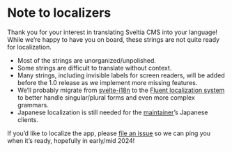 # Note to localizers

Thank you for your interest in translating Sveltia CMS into your language! While we’re happy to have you on board, these strings are not quite ready for localization.

- Most of the strings are unorganized/unpolished.
- Some strings are difficult to translate without context.
- Many strings, including invisible labels for screen readers, will be added before the 1.0 release as we implement more missing features.
- We’ll probably migrate from [svelte-i18n](https://github.com/kaisermann/svelte-i18n) to the [Fluent localization system](https://projectfluent.org/) to better handle singular/plural forms and even more complex grammars.
- Japanese localization is still needed for the [maintainer](https://github.com/kyoshino)’s Japanese clients.

If you’d like to localize the app, please [file an issue](https://github.com/sveltia/sveltia-cms/issues) so we can ping you when it’s ready, hopefully in early/mid 2024!
